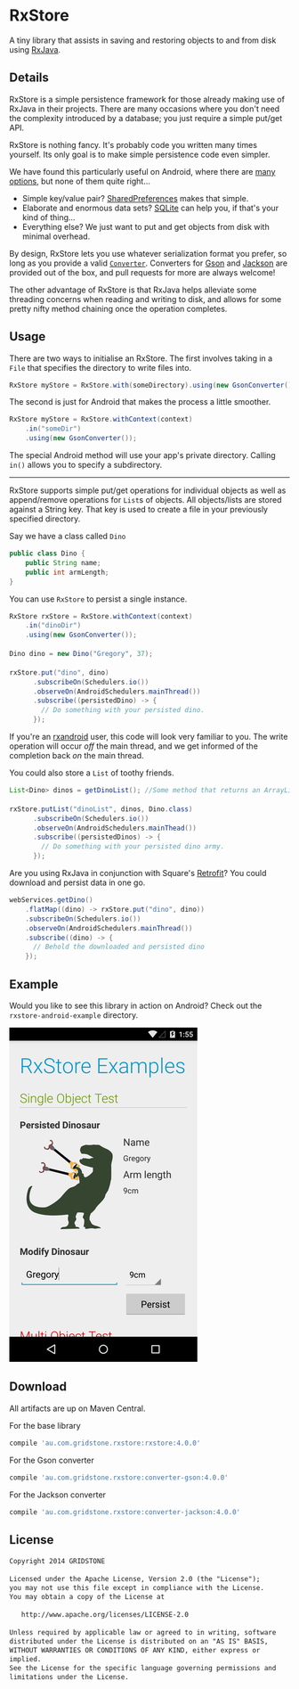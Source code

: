 RxStore
=====

A tiny library that assists in saving and restoring objects to and from disk using [RxJava][1].

Details
-------

RxStore is a simple persistence framework for those already making use of RxJava in their projects. There are many occasions where you don't need the complexity introduced by a database; you just require a simple put/get API.

RxStore is nothing fancy. It's probably code you written many times yourself. Its only goal is to make simple persistence code even simpler.

We have found this particularly useful on Android, where there are [many options][2], but none of them quite right...

* Simple key/value pair? [SharedPreferences][3] makes that simple.
* Elaborate and enormous data sets? [SQLite][4] can help you, if that's your kind of thing...
* Everything else? We just want to put and get objects from disk with minimal overhead.

By design, RxStore lets you use whatever serialization format you prefer, so long as you provide a valid [`Converter`][5]. Converters for [Gson][6] and [Jackson][7] are provided out of the box, and pull requests for more are always welcome!

The other advantage of RxStore is that RxJava helps alleviate some threading concerns when reading and writing to disk, and allows for some pretty nifty method chaining once the operation completes.

Usage
-----

There are two ways to initialise an RxStore. The first involves taking in a `File` that specifies the directory to write files into.
```java
RxStore myStore = RxStore.with(someDirectory).using(new GsonConverter());
```

The second is just for Android that makes the process a little smoother.
```java
RxStore myStore = RxStore.withContext(context)
    .in("someDir")
    .using(new GsonConverter());
```

The special Android method will use your app's private directory. Calling `in()` allows you to specify a subdirectory.

----

RxStore supports simple put/get operations for individual objects as well as append/remove operations for `List`s of objects. All objects/lists are stored against a String key. That key is used to create a file in your previously specified directory.

Say we have a class called `Dino`
```java
public class Dino {
	public String name;
	public int armLength;
}
```

You can use `RxStore` to persist a single instance.
```java
RxStore rxStore = RxStore.withContext(context)
    .in("dinoDir")
    .using(new GsonConverter());

Dino dino = new Dino("Gregory", 37);

rxStore.put("dino", dino)
	  .subscribeOn(Schedulers.io())
	  .observeOn(AndroidSchedulers.mainThread())
	  .subscribe((persistedDino) -> {
	    // Do something with your persisted dino.
	  });
```

If you're an [rxandroid][8] user, this code will look very familiar to you. The write operation will occur *off* the main thread, and we get informed of the completion back *on* the main thread.

You could also store a `List` of toothy friends.
```java
List<Dino> dinos = getDinoList(); //Some method that returns an ArrayList of Dinos.

rxStore.putList("dinoList", dinos, Dino.class)
	  .subscribeOn(Schedulers.io())
	  .observeOn(AndroidSchedulers.mainThead())
	  .subscribe((persistedDinos) -> {
	    // Do something with your persisted dino army.
	  });
```

Are you using RxJava in conjunction with Square's [Retrofit][9]? You could download and persist data in one go.
```java
webServices.getDino()
    .flatMap((dino) -> rxStore.put("dino", dino))
    .subscribeOn(Schedulers.io())
    .observeOn(AndroidSchedulers.mainThread())
    .subscribe((dino) -> {
      // Behold the downloaded and persisted dino
    });
```

Example
-------

Would you like to see this library in action on Android? Check out the `rxstore-android-example` directory.

![](images/example.png)

Download
--------

All artifacts are up on Maven Central.

For the base library
```groovy
compile 'au.com.gridstone.rxstore:rxstore:4.0.0'
```
For the Gson converter
```groovy
compile 'au.com.gridstone.rxstore:converter-gson:4.0.0'
```
For the Jackson converter
```groovy
compile 'au.com.gridstone.rxstore:converter-jackson:4.0.0'
```

License
--------

    Copyright 2014 GRIDSTONE

    Licensed under the Apache License, Version 2.0 (the "License");
    you may not use this file except in compliance with the License.
    You may obtain a copy of the License at

       http://www.apache.org/licenses/LICENSE-2.0

    Unless required by applicable law or agreed to in writing, software
    distributed under the License is distributed on an "AS IS" BASIS,
    WITHOUT WARRANTIES OR CONDITIONS OF ANY KIND, either express or implied.
    See the License for the specific language governing permissions and
    limitations under the License.

 [1]: https://github.com/ReactiveX/RxJava
 [2]: http://developer.android.com/guide/topics/data/data-storage.html
 [3]: http://developer.android.com/reference/android/content/SharedPreferences.html
 [4]: http://developer.android.com/reference/android/database/sqlite/SQLiteOpenHelper.html
 [5]: https://github.com/Gridstone/RxStore/blob/master/rxstore/src/main/java/au/com/gridstone/rxstore/Converter.java
 [6]: https://code.google.com/p/google-gson/
 [7]: http://jackson.codehaus.org/
 [8]: https://github.com/ReactiveX/RxAndroid
 [9]: http://square.github.io/retrofit/
